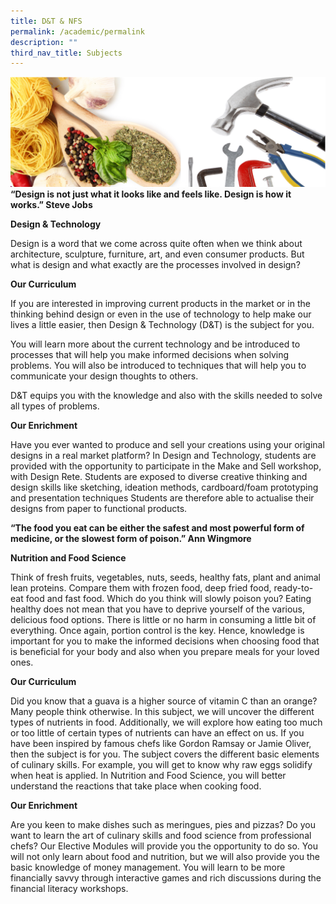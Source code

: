 ```yaml
---
title: D&T & NFS
permalink: /academic/permalink
description: ""
third_nav_title: Subjects
---
```



![](/images/fce3.jpg)
**“Design is not just what it looks like and feels like.
Design is how it works.”
Steve Jobs**

**Design & Technology**

Design is a word that we come across quite often when we think about architecture, sculpture, furniture, art, and even consumer products. But what is design and what exactly are the processes involved in design?

**Our Curriculum**

If you are interested in improving current products in the market or in the thinking behind design or even in the use of technology to help make our lives a little easier, then Design & Technology (D&T) is the subject for you.

You will learn more about the current technology and be introduced to processes that will help you make informed decisions when solving problems. You will also be introduced to techniques that will help you to communicate your design thoughts to others.

D&T equips you with the knowledge and also with the skills needed to solve all types of problems.

**Our Enrichment**

Have you ever wanted to produce and sell your creations using your original designs in a real market platform? In Design and Technology, students are provided with the opportunity to participate in the Make and Sell workshop, with Design Rete. Students are exposed to diverse creative thinking and design skills like sketching, ideation methods, cardboard/foam prototyping and presentation techniques Students are therefore able to actualise their designs from paper to functional products.

**“The food you eat can be either the safest and most powerful form of medicine, or the slowest form of poison.”
Ann Wingmore**

**Nutrition and Food Science**

Think of fresh fruits, vegetables, nuts, seeds, healthy fats, plant and animal lean proteins. Compare them with frozen food, deep fried food, ready-to-eat food and fast food. Which do you think will slowly poison you? Eating healthy does not mean that you have to deprive yourself of the various, delicious food options. There is little or no harm in consuming a little bit of everything. Once again, portion control is the key. Hence, knowledge is important for you to make the informed decisions when choosing food that is beneficial for your body and also when you prepare meals for your loved ones.

**Our Curriculum**

Did you know that a guava is a higher source of vitamin C than an orange? Many people think otherwise. In this subject, we will uncover the different types of nutrients in food. Additionally, we will explore how eating too much or too little of certain types of nutrients can have an effect on us. If you have been inspired by famous chefs like Gordon Ramsay or Jamie Oliver, then the subject is for you. The subject covers the different basic elements of culinary skills. For example, you will get to know why raw eggs solidify when heat is applied.  In Nutrition and Food Science, you will better understand the reactions that take place when cooking food.

**Our Enrichment**

Are you keen to make dishes such as meringues, pies and pizzas? Do you want to learn the art of culinary skills and food science from professional chefs? Our Elective Modules will provide you the opportunity to do so. You will not only learn about food and nutrition, but we will also provide you the basic knowledge of money management. You will learn to be more financially savvy through interactive games and rich discussions during the financial literacy workshops.